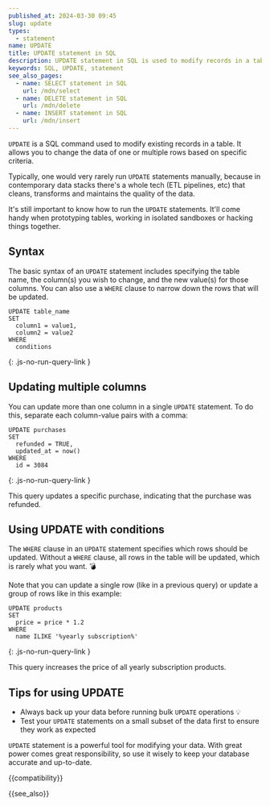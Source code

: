 ```yaml
---
published_at: 2024-03-30 09:45
slug: update
types:
  - statement
name: UPDATE
title: UPDATE statement in SQL
description: UPDATE statement in SQL is used to modify records in a table.
keywords: SQL, UPDATE, statement
see_also_pages:
  - name: SELECT statement in SQL
    url: /mdn/select
  - name: DELETE statement in SQL
    url: /mdn/delete
  - name: INSERT statement in SQL
    url: /mdn/insert
---
```


`UPDATE` is a SQL command used to modify existing records in a table. It allows you to change the data of one or multiple rows based on specific criteria.

Typically, one would very rarely run `UPDATE` statements manually, because in contemporary data stacks there's a whole tech (ETL pipelines, etc) that cleans, transforms and maintains the quality of the data.

It's still important to know how to run the `UPDATE` statements. It'll come handy when prototyping tables, working in isolated sandboxes or hacking things together.

## Syntax

The basic syntax of an `UPDATE` statement includes specifying the table name, the column(s) you wish to change, and the new value(s) for those columns. You can also use a `WHERE` clause to narrow down the rows that will be updated.

~~~pgsql
UPDATE table_name
SET
  column1 = value1,
  column2 = value2
WHERE
  conditions
~~~
{: .js-no-run-query-link }

## Updating multiple columns

You can update more than one column in a single `UPDATE` statement. To do this, separate each column-value pairs with a comma:

~~~pgsql
UPDATE purchases
SET
  refunded = TRUE,
  updated_at = now()
WHERE
  id = 3084
~~~
{: .js-no-run-query-link }

This query updates a specific purchase, indicating that the purchase was refunded.

## Using UPDATE with conditions

The `WHERE` clause in an `UPDATE` statement specifies which rows should be updated. Without a `WHERE` clause, all rows in the table will be updated, which is rarely what you want. :bomb:

Note that you can update a single row (like in a previous query) or update a group of rows like in this example:

~~~pgsql
UPDATE products
SET
  price = price * 1.2
WHERE
  name ILIKE '%yearly subscription%'
~~~
{: .js-no-run-query-link }

This query increases the price of all yearly subscription products.

## Tips for using UPDATE

- Always back up your data before running bulk `UPDATE` operations :bulb:
- Test your `UPDATE` statements on a small subset of the data first to ensure they work as expected

`UPDATE` statement is a powerful tool for modifying your data. With great power comes great responsibility, so use it wisely to keep your database accurate and up-to-date.

{{compatibility}}

{{see_also}}

